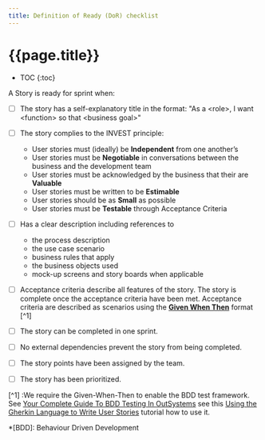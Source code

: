 ```yaml
---
title: Definition of Ready (DoR) checklist
---
```


# {{page.title}}

* TOC
{:toc}

A Story is ready for sprint when:

* [ ] The story has a self-explanatory title in the format: "As a \<role\>, I want \<function\> so that \<business goal\>"
* [ ] The story complies to the INVEST principle:
    * User stories must (ideally) be **Independent** from one another’s
    * User stories must be **Negotiable** in conversations between the business and the development team
    * User stories must be acknowledged by the business that their are **Valuable**
    * User stories must be written to be **Estimable**
    * User stories should be as **Small** as possible
    * User stories must be **Testable** through Acceptance Criteria

* [ ] Has a clear description including references to
    * the process description
    * the use case scenario
    * business rules that apply
    * the business objects used
    * mock-up screens and story boards when applicable
* [ ] Acceptance criteria describe all features of the story. The story is complete once the acceptance criteria have been met. Acceptance criteria are described as scenarios using the **[Given When Then]** format [^1]
* [ ] The story can be completed in one sprint.
* [ ] No external dependencies prevent the story from being completed.
* [ ] The story points have been assigned by the team.
* [ ] The story has been prioritized.

[^1] :We require the Given-When-Then to enable the BDD test framework. See [Your Complete Guide To BDD Testing In OutSystems] see this [Using the Gherkin Language to Write User Stories] tutorial how to use it.

[Given When Then]: https://www.agilealliance.org/glossary/given-when-then/
[Your Complete Guide To BDD Testing In OutSystems]: https://www.outsystems.com/blog/posts/bdd-testing/
[Using the Gherkin Language to Write User Stories]: https://youtu.be/KP0vpVLatMc

*[BDD]: Behaviour Driven Development
